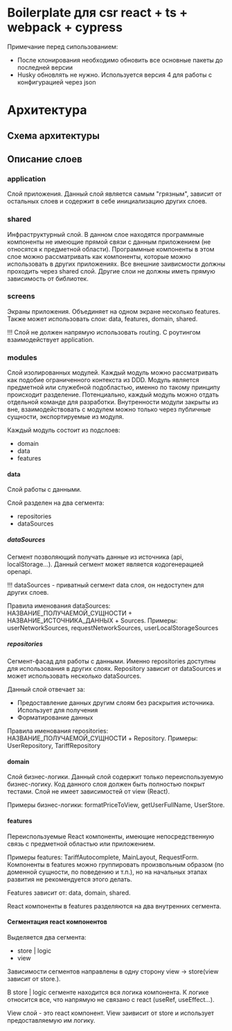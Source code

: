 # Boilerplate для csr react + ts + webpack + cypress
Примечание перед сипользованием:
- После клонирования необходимо обновить все основные пакеты до последней версии
- Husky обновлять не нужно. Используется версия 4 для работы с конфигурацией через json

# Архитектура
## Схема архитектуры

## Описание слоев

### application

Слой приложения.
Данный слой является самым "грязным", зависит от остальных слоев и содержит в себе инициализацию других слоев.

### shared

Инфраструктурный слой. В данном слое находятся программные компоненты не имеющие прямой связи с данным приложением (не относятся к предметной области).
Программные компоненты в этом слое можно рассматривать как компоненты, которые можно использовать в других приложениях.
Все внешние заивисмости должны проходить через shared слой. Другие слои не должны иметь прямую зависимость от библиотек.

### screens

Экраны приложения. Объединяет на одном экране несколько features.
Также может использовать слои: data, features, domain, shared.

!!! Слой не должен напрямую использовать routing. С роутингом взаимодействует application.

### modules

Слой изолированных модулей. Каждый модуль можно рассматривать как подобие ограниченного контекста из DDD.
Модуль является предметной или служебной подобластью, именно по такому принципу происходит разделение. Потенциально, каждый модуль можно отдать отдельной команде для разработки. 
Внутренности модули закрыты из вне, взаимодействовать с модулем можно только через публичные сущности, экспортируемые из модуля.

Каждый модуль состоит из подслоев:
- domain
- data
- features

#### data

Слой работы с данными.

Слой разделен на два сегмента:
- repositories
- dataSources

##### dataSources

Сегмент позволяющий получать данные из источника (api, localStorage...).
Данный сегмент может является кодогенерацией openapi.

!!! dataSources - приватный сегмент data слоя, он недоступен для других слоев. 

Правила именования dataSources: НАЗВАНИЕ_ПОЛУЧАЕМОЙ_СУЩНОСТИ + НАЗВАНИЕ_ИСТОЧНИКА_ДАННЫХ + Sources.
Примеры: userNetworkSources, requestNetworkSources, userLocalStorageSources

##### repositories

Сегмент-фасад для работы с данными. Именно repositories доступны для использования в других слоях.
Repository зависит от dataSources и может использовать несколько dataSources.

Данный слой отвечает за:
- Предоставление данных другим слоям без раскрытия источника. Использует для получения 
- Форматирование данных

Правила именования repositories: НАЗВАНИЕ_ПОЛУЧАЕМОЙ_СУЩНОСТИ + Repository.
Примеры: UserRepository, TariffRepository

#### domain

Слой бизнес-логики. Данный слой содержит только переиспользуемую бизнес-логику.
Код данного слоя должен быть полностью покрыт тестами.
Слой не имеет зависимостей от view (React).

Примеры бизнес-логики: formatPriceToView, getUserFullName, UserStore.

#### features

Переиспользуемые React компоненты, имеющие непосредственную связь с предметной областью или приложением.

Примеры features: TariffAutocomplete, MainLayout, RequestForm.
Компоненты в features можно группировать произвольным образом (по доменной сущности, по поведению и т.п.), но на начальных этапах развития не рекомендуется этого делать. 

Features зависит от: data, domain, shared.

React компоненты в features разделяются на два внутренних сегмента.

#### Сегментация react компонентов

Выделяется два сегмента:
- store | logic
- view

Зависимости сегментов направлены в одну сторону view -> store(view зависит от store.).

В store | logic сегменте находится вся логика компонента. К логике относится все, что напрямую не связано с react (useRef, useEffect...).

View слой - это react компонент. View заивисит от store и использует предоставляемую им логику.
